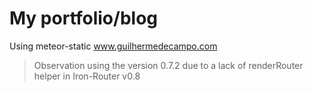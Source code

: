 My portfolio/blog
=================

Using meteor-static www.guilhermedecampo.com

>Observation using the version 0.7.2 due to a lack of renderRouter helper in Iron-Router v0.8
